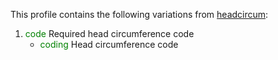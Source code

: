 This profile contains the following variations from [headcircum](http://hl7.org/fhir/R4/headcircum.html):

1. <span style='color:green'> code </span> Required head circumference code
   * <span style='color:green'> coding </span> Head circumference code